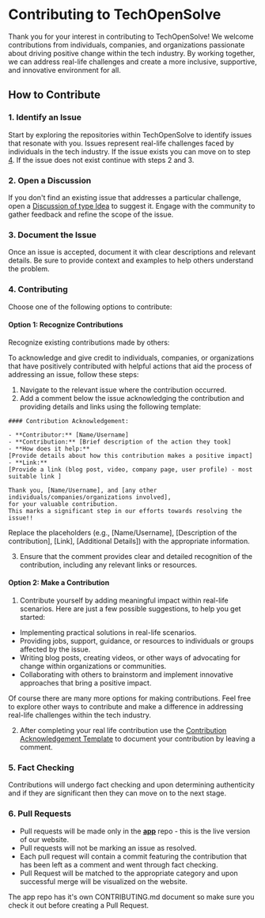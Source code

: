# Contributing to TechOpenSolve

Thank you for your interest in contributing to TechOpenSolve! We welcome contributions from individuals, companies, and organizations passionate about driving positive change within the tech industry. By working together, we can address real-life challenges and create a more inclusive, supportive, and innovative environment for all.

## How to Contribute

### 1.  Identify an Issue

Start by exploring the repositories within TechOpenSolve to identify issues that resonate with you. Issues represent real-life challenges faced by individuals in the tech industry. If the issue exists you can move on to step [4](#4-contributing). If the issue does not exist continue with steps 2 and 3.

### 2. Open a Discussion

If you don't find an existing issue that addresses a particular challenge, open a [Discussion of type Idea](https://github.com/orgs/TechOpenSolve/discussions) to suggest it. Engage with the community to gather feedback and refine the scope of the issue.

### 3. Document the Issue

Once an issue is accepted, document it with clear descriptions and relevant details. Be sure to provide context and examples to help others understand the problem.

### 4. Contributing

Choose one of the following options to contribute:

#### Option 1: Recognize Contributions

Recognize existing contributions made by others:

To acknowledge and give credit to individuals, companies, or organizations that have positively contributed with helpful actions that aid the process of addressing an issue, follow these steps:

1. Navigate to the relevant issue where the contribution occurred.
2. Add a comment below the issue acknowledging the contribution and providing details and links using the following template:

```
#### Contribution Acknowledgement:

- **Contributor:** [Name/Username]
- **Contribution:** [Brief description of the action they took]
- **How does it help:** 
[Provide details about how this contribution makes a positive impact]
- **Link:** 
[Provide a link (blog post, video, company page, user profile) - most suitable link ]

Thank you, [Name/Username], and [any other individuals/companies/organizations involved], 
for your valuable contribution. 
This marks a significant step in our efforts towards resolving the issue!!

```
Replace the placeholders (e.g., [Name/Username], [Description of the contribution], [Link], [Additional Details]) with the appropriate information.

3. Ensure that the comment provides clear and detailed recognition of the contribution, including any relevant links or resources.

#### Option 2: Make a Contribution

1. Contribute yourself by adding meaningful impact within real-life scenarios. Here are just a few possible suggestions, to help you get started: 

- Implementing practical solutions in real-life scenarios.
- Providing jobs, support, guidance, or resources to individuals or groups affected by the issue.
- Writing blog posts, creating videos, or other ways of advocating for change within organizations or communities.
- Collaborating with others to brainstorm and implement innovative approaches that bring a positive impact.

Of course there are many more options for making contributions. Feel free to explore other ways to contribute and make a difference in addressing real-life challenges within the tech industry.

2. After completing your real life contribution use the 
[Contribution Acknowledgement Template](#option-1-recognize-contributions) to document your contribution by leaving a comment.

### 5. Fact Checking

Contributions will undergo fact checking and upon determining authenticity and if they are significant then they can move on to the next stage.

### 6. Pull Requests

- Pull requests will be made only in the [**app**](https://github.com/TechOpenSolve/app) repo - this is the live version of our website.
- Pull requests will not be marking an issue as resolved.
- Each pull request will contain a commit featuring the contribution that has been left as a comment and went through fact checking.
- Pull Request will be matched to the appropriate category and upon successful merge will be visualized on the website.

The app repo has it's own CONTRIBUTING.md document so make sure you check it out before creating a Pull Request.




  